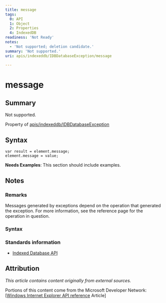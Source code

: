 ```yaml
---
title: message
tags:
  0: API
  1: Object
  2: Properties
  4: IndexedDB
readiness: 'Not Ready'
notes:
  - 'Not supported; deletion candidate.'
summary: 'Not supported.'
uri: apis/indexeddb/IDBDatabaseException/message

---
```

# message

## Summary

Not supported.

<span data-meta="applies_to" data-type="key">Property of <span data-type="value">[apis/indexeddb/IDBDatabaseException](/apis/indexeddb/IDBDatabaseException)</span></span>

## Syntax

``` {.js}
var result = element.message;
element.message = value;
```

**Needs Examples**: This section should include examples.

## Notes

### Remarks

Messages generated by exceptions depend on the operation that generated the exception. For more information, see the reference page for the operation in question.

### Syntax

### Standards information

-   [Indexed Database API](http://go.microsoft.com/fwlink/p/?LinkId=224519)

## Attribution

*This article contains content originally from external sources.*

Portions of this content come from the Microsoft Developer Network: [[Windows Internet Explorer API reference](http://msdn.microsoft.com/en-us/library/ie/hh828809%28v=vs.85%29.aspx) Article]

